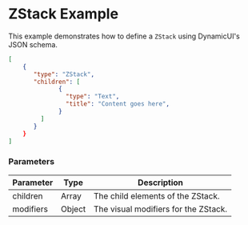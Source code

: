 # ZStack Example

This example demonstrates how to define a `ZStack` using DynamicUI's JSON schema.  

```json
[
    {
       "type": "ZStack",
       "children": [
              {
                "type": "Text",
                "title": "Content goes here",
              }
         ]
       }
    }
]
```

### Parameters

| Parameter | Type        | Description                       |
| --------- | ----------- | --------------------------------- |
| children  | Array       | The child elements of the ZStack. |
| modifiers | Object      | The visual modifiers for the ZStack. |